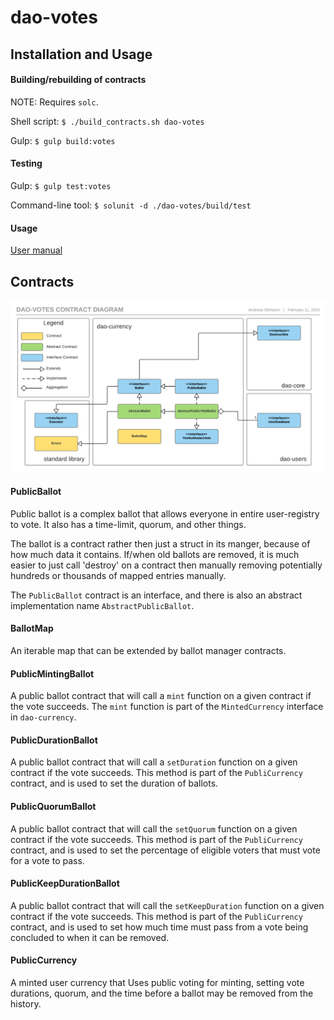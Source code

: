 # dao-votes

## Installation and Usage

#### Building/rebuilding of contracts

NOTE: Requires `solc`.

Shell script: `$ ./build_contracts.sh dao-votes`

Gulp: `$ gulp build:votes`

#### Testing

Gulp: `$ gulp test:votes` 

Command-line tool: `$ solunit -d ./dao-votes/build/test`

#### Usage

[User manual](https://github.com/smartcontractproduction/dao/blob/master/docs/Manual.md)

## Contracts

![DaoCoreContracts](../docs/images/dao-votes-contracts.png)

#### PublicBallot

Public ballot is a complex ballot that allows everyone in entire user-registry to vote. It also has a time-limit, quorum, and other things. 

The ballot is a contract rather then just a struct in its manger, because of how much data it contains. If/when old ballots are removed, it is much easier to just call 'destroy' on a contract then manually removing potentially hundreds or thousands of mapped entries manually.
 
The `PublicBallot` contract is an interface, and there is also an abstract implementation name `AbstractPublicBallot`.

#### BallotMap

An iterable map that can be extended by ballot manager contracts.

#### PublicMintingBallot

A public ballot contract that will call a `mint` function on a given contract if the vote succeeds. The `mint` function is part of the `MintedCurrency` interface in `dao-currency`.

#### PublicDurationBallot

A public ballot contract that will call a `setDuration` function on a given contract if the vote succeeds. This method is part of the `PubliCurrency` contract, and is used to set the duration of ballots.

#### PublicQuorumBallot

A public ballot contract that will call the `setQuorum` function on a given contract if the vote succeeds. This method is part of the `PubliCurrency` contract, and is used to set the percentage of eligible voters that must vote for a vote to pass.

#### PublicKeepDurationBallot

A public ballot contract that will call the `setKeepDuration` function on a given contract if the vote succeeds. This method is part of the `PubliCurrency` contract, and is used to set how much time must pass from a vote being concluded to when it can be removed.

#### PublicCurrency

A minted user currency that Uses public voting for minting, setting vote durations, quorum, and the time before a ballot may be removed from the history.